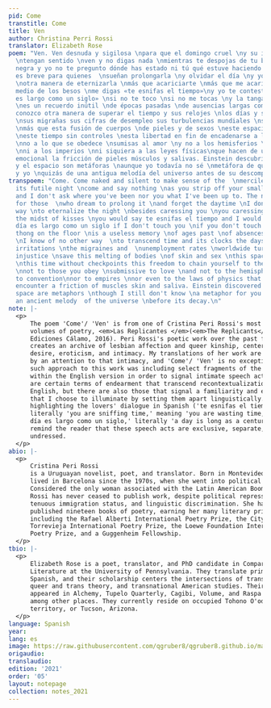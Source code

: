 ```yaml
---
pid: Come
transtitle: Come
title: Ven
author: Christina Perri Rossi
translator: Elizabeth Rose
poem: "Ven. Ven desnuda y sigilosa \npara que el domingo cruel \ny su inútil noche
  \ntengan sentido \nven y no digas nada \nmientras te despojas de tu breve tanga
  negra y yo no te pregunto dónde has estado ni tú qué estuve haciendo hoy. \nLa noche
  es breve para quienes  \nsueñan prolongarla \ny olvidar el día \ny yo no conozco
  \notra manera de eternizarla \nmás que acariciarte \nmás que me acaricies \ny en
  medio de los besos \nme digas «te esnifas el tiempo»\ny yo te conteste \n«un día
  es largo como un siglo» \nsi no te toco \nsi no me tocas \ny la tanga en el suelo
  \nes un recuerdo inútil \nde épocas pasadas \nde ausencias largas como eras. \nNo
  conozco otra manera de superar el tiempo y sus relojes \nlos días y sus disgustos
  \nsus migrañas sus cifras de desempleo sus turbulencias mundiales \nsus injusticias
  \nmás que esta fusión de cuerpos \nde pieles y de sexos \neste espacio sin fronteras
  \neste tiempo sin controles \nesta libertad en fin de encadenarse a lo que se ama
  \nno a lo que se obedece \nsumisas al amor \ny no a los hemisferios \nni a las convenciones
  \nni a los imperios \nni siquiera a las leyes físicas\nque hacen de un encuentro
  emocional la fricción de pieles músculos y salivas. Einstein descubrió que el tiempo
  y el espacio son metáforas \naunque yo todavía no sé \nmetáfora de qué somos tú
  y yo \nquizás de una antigua melodía del universo antes de su descomposición."
transpoem: "Come. Come naked and silent to make sense of the  \nmerciless Sunday \nand
  its futile night \ncome and say nothing \nas you strip off your small black thong
  and I don't ask where you've been nor you what I've been up to. The night is short
  for those  \nwho dream to prolong it \nand forget the daytime \nI don't know another
  way \nto eternalize the night \nbesides caressing you \nyou caressing me \nand in
  the midst of kisses \nyou would say te esnifas el tiempo and I would reply \nun
  día es largo como un siglo if I don't touch you \nif you don't touch me \nand the
  thong on the floor \nis a useless memory \nof ages past \nof absences long as epochs.
  \nI know of no other way  \nto transcend time and its clocks the days and their
  irritations \nthe migraines and  \nunemployment rates \nworldwide turmoil \nand
  injustice \nsave this melting of bodies \nof skin and sex \nthis space without borders
  \nthis time without checkpoints this freedom to chain yourself to the ones you love
  \nnot to those you obey \nsubmissive to love \nand not to the hemispheres \nnor
  to convention\nnor to empires \nnor even to the laws of physics that make an emotional
  encounter a friction of muscles skin and saliva. Einstein discovered that time  and
  space are metaphors \nthough I still don't know \na metaphor for you and me \nperhaps
  an ancient melody  of the universe \nbefore its decay.\n"
note: |-
  <p>
      The poem 'Come'/ 'Ven' is from one of Cristina Peri Rossi's most recent
      volumes of poetry, <em>Las Replicantes </em>(<em>The Replicants</em>,
      Ediciones Cálamo, 2016). Peri Rossi's poetic work over the past fifty years
      creates an archive of lesbian affection and queer kinship, centering
      desire, eroticism, and intimacy. My translations of her work are informed
      by an attention to that intimacy, and 'Come'/ 'Ven' is no exception. One
      such approach to this work was including select fragments of the Spanish
      within the English version in order to signal intimate speech acts. There
      are certain terms of endearment that transcend recontextualization in
      English, but there are also those that signal a familiarity and exclusivity
      that I choose to illuminate by setting them apart linguistically. By
      highlighting the lovers' dialogue in Spanish ('te esnifas el tiempo,'
      literally 'you are sniffing time,' meaning 'you are wasting time,' and 'un
      día es largo como un siglo,' literally 'a day is long as a century'), I
      remind the reader that these speech acts are exclusive, separate, yearning,
      undressed.
  </p>
abio: |-
  <p>
      Cristina Peri Rossi
      is a Uruguayan novelist, poet, and translator. Born in Montevideo, she has
      lived in Barcelona since the 1970s, when she went into political exile.
      Considered the only woman associated with the Latin American Boom, Peri
      Rossi has never ceased to publish work, despite political repression,
      tenuous immigration status, and linguistic discrimination. She has
      published nineteen books of poetry, earning her many literary prizes,
      including the Rafael Alberti International Poetry Prize, the City of
      Torrevieja International Poetry Prize, the Loewe Foundation International
      Poetry Prize, and a Guggenheim Fellowship.
  </p>
tbio: |-
  <p>
      Elizabeth Rose is a poet, translator, and PhD candidate in Comparative
      Literature at the University of Pennsylvania. They translate primarily from
      Spanish, and their scholarship centers the intersections of translation,
      queer and trans theory, and transnational American studies. Their work has
      appeared in Alchemy, Tupelo Quarterly, Cagibi, Volume, and Raspa Magazine,
      among other places. They currently reside on occupied Tohono O'odham
      territory, or Tucson, Arizona.
  </p>
language: Spanish
year: 
lang: es
image: https://raw.githubusercontent.com/qgruber8/qgruber8.github.io/main/assets/images/images_21/rossi.png
origaudio: 
translaudio: 
edition: '2021'
order: '05'
layout: notepage
collection: notes_2021
---
```


